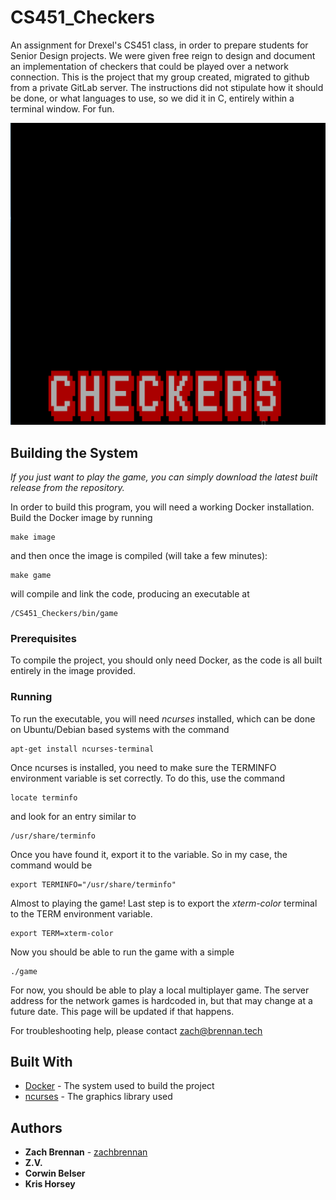 # CS451_Checkers

An assignment for Drexel's CS451 class, in order to prepare students
for Senior Design projects. We were given free reign to design and
document an implementation of checkers that could be played over a
network connection. This is the project that my group created, 
migrated to github from a private GitLab server. The instructions
did not stipulate how it should be done, or what languages to use,
so we did it in C, entirely within a terminal window. For fun.

![A local multiplayer demo of the game.](/demos/demoV1_1.gif?raw=true)

## Building the System

*If you just want to play the game, you can simply download the
latest built release from the repository.*

In order to build this program, you will need a working Docker 
installation. Build the Docker image by running 
```
make image
```
and then once the image is compiled (will take a few minutes):
```
make game
```
will compile and link the code, producing an executable at 
```
/CS451_Checkers/bin/game
```

### Prerequisites

To compile the project, you should only need Docker, as the code
is all built entirely in the image provided. 

### Running

To run the executable, you will need *ncurses* installed, which
can be done on Ubuntu/Debian based systems with the command
```
apt-get install ncurses-terminal
```

Once ncurses is installed, you need to make sure the TERMINFO 
environment variable is set correctly. To do this, use the command
```
locate terminfo
```
and look for an entry similar to
```
/usr/share/terminfo
```
Once you have found it, export it to the variable. So in my case, 
the command would be
```
export TERMINFO="/usr/share/terminfo"
```

Almost to playing the game!
Last step is to export the *xterm-color* terminal to the TERM 
environment variable.
```
export TERM=xterm-color
```

Now you should be able to run the game with a simple
```
./game
```

For now, you should be able to play a local multiplayer game. The
server address for the network games is hardcoded in, but that may 
change at a future date. This page will be updated if that happens. 

For troubleshooting help, please contact zach@brennan.tech

## Built With

* [Docker](http://www.https://www.docker.com/) - The system used to build the project
* [ncurses](https://www.gnu.org/software/ncurses/) - The graphics library used 

## Authors

* **Zach Brennan** - [zachbrennan](https://github.com/zachbrennan)
* **Z.V.** 
* **Corwin Belser** 
* **Kris Horsey** 
